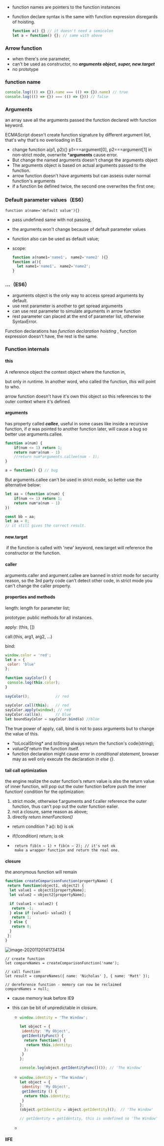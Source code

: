 - function names are pointers to the function instances

- function declare syntax is the same with function expression disregards of hoisting.

  ```javascript
  function a() {} // it doesn't need a semicolon
  let a = function() {}; // same with above
  ```

### Arrow function

- when there's one parameter, 
- can't be used as constructor, no ***arguments object, super, new.target***
- no prototype

### function name

```javascript
console.log((() => {}).name === (() => {}).name) // true
console.log((() => {}) === (() => {})) // false
```

### Arguments

an array save all the arguments passed the function declared with function keyword.

ECMAScript doesn't create function signature by different argument list, that's why that's no overloading in ES.

- change function a(p1, p2){} p1===argument[0], p2===argument[1] in non-strict mode, overwrite ***arguments** cause error.
- But change  the named arguments doesn't change the arguments object
- The arguments object is based on actual arguments passed to the function.
- arrow function doesn't have arguments but can assess outer normal function's arguments
- if a function be defined twice, the second one overwrites the first one;

### Default parameter values（ES6）

```
function a(name='default value'){}
```

- pass undefined same with not passing, 

- the arguments won't change because of default parameter values

- function also can be used as default value;

- scope:

  ```javascript
  function a(name1='name1'， name2='name2' ){}
  function a(){
  	let name1='name1'， name2='name2';
  }
  ```

### ...（ES6）

- arguments object is the only way to  access spread arguments by default.
- use rest parameter is another to get spread arguments
- can use rest parameter to simulate arguments in arrow function
- rest parameter can placed at the end of parameter list, otherwise SyntaxError.

Function declarations has *function declaration hoisting* , function expression doesn't have, the rest is the same.

### Function internals

#### this

A reference object the context object where the function in,

but only in runtime. In another word, who called the function, *this* will point to who.

arrow function doesn't have it's own this object so this references to the outer context where it's defined.

#### arguments 

 has property called ***callee***, useful in some cases like inside a recursive function, if *a* was pointed to another function later, will cause a bug so better use arguments.callee.  

```javascript
function a(num) {
	if(num <= 1) return 1;
	return num*a(num - 1)
    //return num*arguments.callee(num - 1);
}

a = function() {} // bug
```

But arguments.callee can't be used in strict mode, so better use the alternative below:

```javascript
let aa = (function a(num) {
	if(num <= 1) return 1;
	return num*a(num - 1)
})

const bb = aa;
let aa = 0;
// it still gives the correct result.
```



#### new.target

​	if the function is called with 'new' keyword, new.target will reference the constructor or the function.

 #### caller

arguments.caller and argument.callee are banned in strict mode for security reason, so the 3rd party code can't detect other code, in strict mode you can't change the caller property.

#### properties and methods

length: length for parameter list;

prototype: public methods for all instances.

apply: (this, [])

call:(this, arg1, arg2, ...)

bind:

```javascript
window.color = 'red';
let o = {
 color: 'blue' 
};
          
function sayColor() {
 console.log(this.color);
}
          
sayColor();            // red
          
sayColor.call(this);   // red
sayColor.apply(window); // red
sayColor.call(o);      // blue
let boundSayColor = sayColor.bind(o) //blue
```

The true power of apply, call, bind is not to pass arguments but to change the value of this.

- "toLocalString* and *toString* always return the function's code(string);
- *valueOf* return the function itself.
- function declaration might cause error in *conditional statement*, browser may as well only execute the declaration in *else {}*.

#### tail call optimization

the engine realize the outer function's return value is also the return value of inner function, will pop out the outer function before push the inner function! condition for the optimization:

1. strict mode, otherwise f.arguments and f.caller reference the outer function, thus can't pop out the outer function ealier.
2. not a closure, same reason as above;
3. directly *return  innerFunction()*

- return condition ? a(): b() is ok

- if(!condition) return; is ok

- ```
   return fib(n – 1) + fib(n – 2); // it's not ok
   make a wrapper function and return the real one.
  ```

#### closure

the anonymous function will remain  

```javascript
function createComparisonFunction(propertyName) {         
 return function(object1, object2) {
  let value1 = object1[propertyName];
  let value2 = object2[propertyName];

  if (value1 < value2) {
   return -1;
  } else if (value1> value2) {
   return 1;
  } else {
   return 0;
  }
 };
}
```

![image-20201120141734134](C:\Users\dell\AppData\Roaming\Typora\typora-user-images\image-20201120141734134.png)

```
// create function
let compareNames = createComparisonFunction('name');
          
// call function
let result = compareNames({ name: 'Nicholas' }, { name: 'Matt' });
          
// dereference function - memory can now be reclaimed
compareNames = null;
```





- cause memory leak before IE9

- this can be bit of unpredictable in closure.

  - ```javascript
    window.identity = 'The Window';
              
    let object = {
     identity: 'My Object',      
     getIdentityFunc() {
      return function() {
       return this.identity;
      };
     }
    };
              
    console.log(object.getIdentityFunc()()); // 'The Window'
    ```

  - ```javascript
    window.identity = 'The Window';
    let object = {
     identity: 'My Object',
     getIdentity () {
      return this.identity;
     }
    };
    (object.getIdentity = object.getIdentity)();  // 'The Window'
    
    // getIdentity = getIdentity, this is undefined so 'The Window' is returned.
    ```

  - 

  

#### IIFE

